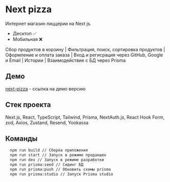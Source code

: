 
# Next pizza

Интернет магазин пиццерии на Next js.

- Десктоп ✅
- Мобильная ❌

Сбор продуктов в корзину | Фильтрация, поиск, сортировка продуктов | Оформление и оплата заказа | Вход и регисрация через GitHub, Google и Email | Истории | Взаимодействие с БД через Prisma


## Демо

[next-pizza](https://next-pizza-six-sepia.vercel.app/) - ссылка на демо версию


## Стек проекта
Next.js, React, TypeScript, Tailwind, Prisma, NextAuth.js, React Hook Form, zod, Axios, Zustand, Resend, Yookassa


## Команды


```bash
  npm run build // Сборка приложения
  npm run start // Запуск в режиме продакшен
  npm run dev // Запуск в режиме разработки
  npm run prisma:seed // Сидинг БД
  npm run prisma:push // Обновить схемы prisma
  npm run prisma:studio // Запуск Prisma studio
```




